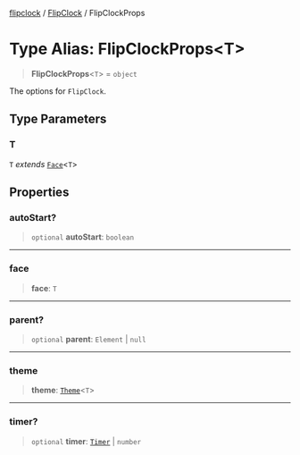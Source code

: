 [flipclock](../../index.md) / [FlipClock](../index.md) / FlipClockProps

# Type Alias: FlipClockProps\<T\>

> **FlipClockProps**\<`T`\> = `object`

The options for `FlipClock`.

## Type Parameters

### T

`T` *extends* [`Face`](../../Face/interfaces/Face.md)\<`T`\>

## Properties

### autoStart?

> `optional` **autoStart**: `boolean`

***

### face

> **face**: `T`

***

### parent?

> `optional` **parent**: `Element` \| `null`

***

### theme

> **theme**: [`Theme`](Theme.md)\<`T`\>

***

### timer?

> `optional` **timer**: [`Timer`](../../Timer/classes/Timer.md) \| `number`
